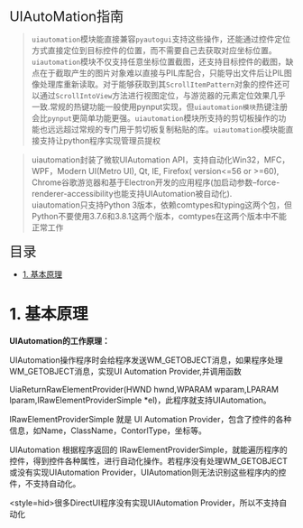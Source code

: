 <font size=5>UIAutoMation指南</font>

<!--此处为文内使用的HTML, 请勿更改(以免造成内容错乱)-->

<style>
    .hid {
        color: black;
        background-color: black;
    }

    .hid:hover {
        color: white; /* 悬停时变为白色显示 */
    }
</style>

> `uiautomation`模块能直接兼容`pyautogui`支持这些操作，还能通过控件定位方式直接定位到目标控件的位置，而不需要自己去获取对应坐标位置。`uiautomation`模块不仅支持任意坐标位置截图，还支持目标控件的截图，缺点在于截取产生的图片对象难以直接与PIL库配合，只能导出文件后让PIL图像处理库重新读取。对于能够获取到其`ScrollItemPattern`对象的控件还可以通过`ScrollIntoView`方法进行视图定位，与游览器的元素定位效果几乎一致.常规的热键功能一般使用pynput实现，但`uiautomation模块`热键注册会比`pynput`更简单功能更强。`uiautomation`模块所支持的剪切板操作的功能也远远超过常规的专门用于剪切板复制粘贴的库。`uiautomation`模块能直接支持让python程序实现管理员提权

>uiautomation封装了微软UIAutomation API，支持自动化Win32，MFC，WPF，Modern UI(Metro UI), Qt, IE, Firefox( version<=56 or >=60), Chrome谷歌游览器和基于Electron开发的应用程序(加启动参数–force-renderer-accessibility也能支持UIAutomation被自动化).  
uiautomation只支持Python 3版本，依赖comtypes和typing这两个包，但Python不要使用3.7.6和3.8.1这两个版本，comtypes在这两个版本中不能正常工作

<font size=5>目录</font>

- [1. 基本原理](#1-基本原理)


# 1. 基本原理

**UIAutomation的工作原理：**

UIAutomation操作程序时会给程序发送WM_GETOBJECT消息，如果程序处理WM_GETOBJECT消息，实现UI Automation Provider,并调用函数

UiaReturnRawElementProvider(HWND hwnd,WPARAM wparam,LPARAM lparam,IRawElementProviderSimple *el)，此程序就支持UIAutomation。

IRawElementProviderSimple 就是 UI Automation Provider，包含了控件的各种信息，如Name，ClassName，ContorlType，坐标等。

UIAutomation 根据程序返回的 IRawElementProviderSimple，就能遍历程序的控件，得到控件各种属性，进行自动化操作。若程序没有处理WM_GETOBJECT或没有实现UIAutomation Provider，UIAutomation则无法识别这些程序内的控件，不支持自动化。

<style=hid>很多DirectUI程序没有实现UIAutomation Provider，所以不支持自动化